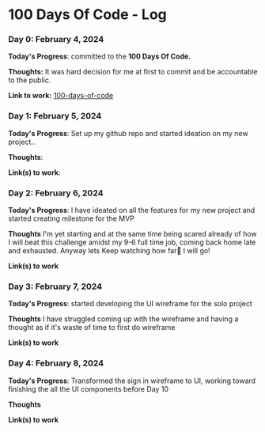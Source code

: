 # 100 Days Of Code - Log

### Day 0: February 4, 2024

**Today's Progress**: committed to the **100 Days Of Code.**

**Thoughts:** It was hard decision for me at first to commit and be accountable to the public.

**Link to work:** [100-days-of-code](https://github.com/goorani/100-days-of-code)


### Day 1: February 5, 2024


**Today's Progress**: Set up my github repo and started ideation on my new project..

**Thoughts**:

**Link(s) to work**: 


### Day 2: February 6, 2024

**Today's Progress**: I have ideated on all the features for my new project and started creating milestone for the MVP

**Thoughts** I'm yet starting and at the same time being scared  already of how I will beat this challenge amidst my 9-6 full time job, coming back home late and exhausted.
Anyway lets Keep watching how far💪 I will go!

**Link(s) to work**

### Day 3: February 7, 2024

**Today's Progress**: started developing the UI wireframe for the solo project

**Thoughts** I have struggled coming up with the wireframe and having a thought as if it's waste of time to first do wireframe

**Link(s) to work**


### Day 4: February 8, 2024

**Today's Progress**: Transformed the sign in wireframe to UI, working toward finishing the all the UI components before
 Day 10

**Thoughts**

**Link(s) to work**
